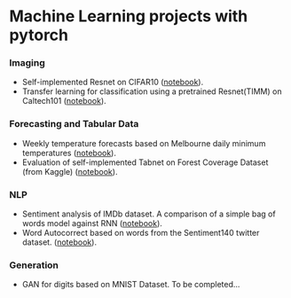 # Machine Learning projects with pytorch

### Imaging
- Self-implemented Resnet on CIFAR10 ([notebook](https://github.com/amansinclair/ml/blob/master/ml/Cifar.ipynb)).
- Transfer learning for classification using a pretrained Resnet(TIMM) on Caltech101 ([notebook](https://github.com/amansinclair/ml/blob/master/ml/Caltech.ipynb)).

### Forecasting and Tabular Data
- Weekly temperature forecasts based on Melbourne daily minimum temperatures ([notebook](https://github.com/amansinclair/ml/blob/master/ml/Melbourne.ipynb)).
- Evaluation of self-implemented Tabnet on Forest Coverage Dataset (from Kaggle) ([notebook](https://github.com/amansinclair/ml/blob/master/ml/ForestCoverage.ipynb)).

### NLP
- Sentiment analysis of IMDb dataset. A comparison of a simple bag of words model against RNN ([notebook](https://github.com/amansinclair/ml/blob/master/ml/Imdb.ipynb)).
- Word Autocorrect based on words from the Sentiment140 twitter dataset. ([notebook](https://github.com/amansinclair/ml/blob/master/ml/Autocorrect.ipynb)).

### Generation
- GAN for digits based on MNIST Dataset. To be completed...
